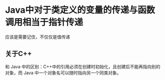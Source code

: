 # Java中对于类定义的变量的传递与函数调用相当于指针传递

应该是需要记住，不仅仅是值传递

## 关于C++

和 Java 中的区别：C++中的引用必须在创建时初始化，且创建后不能再指向别的对象，而 Java 中一个对象名可以随时指向另一个同类对象。